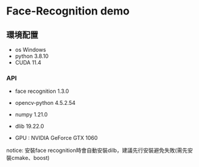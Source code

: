 # Face-Recognition demo

## 環境配置 
* os Windows
* python 3.8.10
* CUDA 11.4

### API

 * face recognition 1.3.0  
 * opencv-python 4.5.2.54
 * numpy 1.21.0
 * dlib 19.22.0


* GPU :  NVIDIA GeForce GTX 1060

notice: 安裝face recognition時會自動安裝dilb，建議先行安裝避免失敗(需先安裝cmake、boost)   
